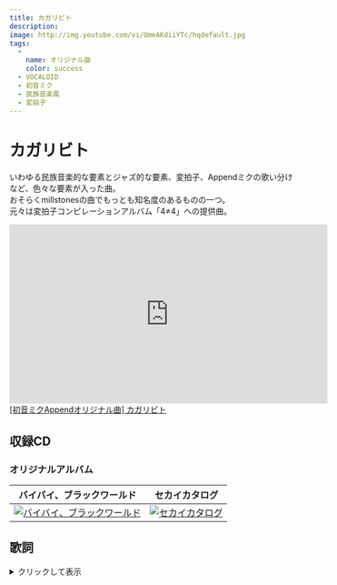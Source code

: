 ```yaml
---
title: カガリビト
description: 
image: http://img.youtube.com/vi/UmeAKdiiYTc/hqdefault.jpg
tags:
  -
    name: オリジナル曲
    color: success
  - VOCALOID
  - 初音ミク
  - 民族音楽風
  - 変拍子
---
```

# カガリビト
いわゆる民族音楽的な要素とジャズ的な要素、変拍子、Appendミクの歌い分けなど、色々な要素が入った曲。  
おそらくmillstonesの曲でもっとも知名度のあるものの一つ。  
元々は変拍子コンピレーションアルバム「4≠4」への提供曲。

<iframe width="560" height="315" src="https://www.youtube.com/embed/UmeAKdiiYTc" frameborder="0" allow="autoplay; encrypted-media" allowfullscreen></iframe>

<script type="application/javascript" src="https://embed.nicovideo.jp/watch/sm14021485/script?w=640&h=360"></script><noscript><a href="http://www.nicovideo.jp/watch/sm14021485">[初音ミクAppendオリジナル曲] カガリビト</a></noscript>

## 収録CD
### オリジナルアルバム
|バイバイ、ブラックワールド|セカイカタログ|
|:-:|:-:|
|[![バイバイ、ブラックワールド](../imgs/bbbw_cover.png)](../cds/02_byebyeblackworld/)|[![セカイカタログ](../imgs/sekai_catalog_cover.png)](../cds/04_sekaicatalog/)|

## 歌詞
<details><summary>クリックして表示</summary><div>
静まり返り　　眠る街を駆けゆく  
吹き抜け踊る　風に乗り夜の淵へ  
輝く月が　　　その横顔を捉える  
冷たく光る　　左手は何を掴む  

解れゆく世界の　　　欠片をひとひら  
意思の火を片手に　　縢り歩く  
終わりなど見えない　仕組みなのだから  
問う事は諦め　　　　一つ一つ  

絓糸途切れ　　気付けば唯一の針  
縋る事さえ　　許されずに膝を折る  
水面に映る　　ツギハギだらけの身体  
空蝉に問う　　これは夢か幻か  

くたびれては眠り　　　赤い夢を見る  
篝火は倒れて　　　　　空を焦がす  
急き立てられるように　ゆらり歩き出す  
孤独な太陽の様に　　　繰り返して  

繋ぎ止める  
全ての火を  

澄み切った青空　　岩陰にもたれて  
頬撫でゆく風は　「おやすみ」と呟いた  

解れ　解れ  
欠片に戻る現世の記憶は　霧散の瀬戸際を未だ見ず  

辛うじて留める  
形を繋ぐ敢え無い魔法は　掛け替えの無い命の影  

動かぬその右手にはクチナシの花束を　地に返る魂に捧ぐ餞  
残された世界には縁なしの絶望と　　　願わくば暫くの永遠を  
</div></details>
